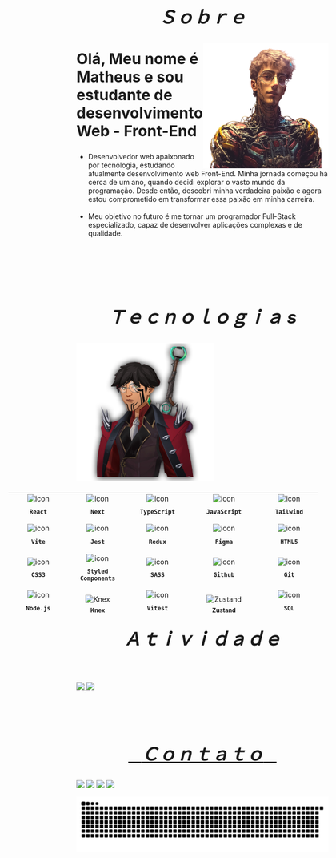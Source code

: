 

<div align="center">
  <h2 align="center" style="font-size:35px;">&ensp; <i>Ｓｏｂｒｅ</i> &ensp;</h2>

  <img align="right" width="250px" height="250px" src="./images/cyber-punk.png">
  <h2 align="left" style='font-size:30px;'>Olá, Meu nome é Matheus e sou estudante de desenvolvimento Web - Front-End</h2>

  <ul align="left">
    <li>Desenvolvedor web apaixonado por tecnologia, estudando atualmente desenvolvimento web Front-End. Minha jornada começou há cerca de um ano, quando decidi explorar o vasto mundo da programação. Desde então, descobri minha verdadeira paixão e agora estou comprometido em transformar essa paixão em minha carreira.</li>
    <br>
    <li>Meu objetivo no futuro é me tornar um programador Full-Stack especializado, capaz de desenvolver aplicações complexas e de qualidade.</li>
  </ul>
  <br><br><br><br>
</div>


  <h2 align="center" style="font-size:35px;">&ensp; <i>Ｔｅｃｎｏｌｏｇｉａ s</i> &ensp;</h2>

  <img align="left" height="275px" width="275px" alt="" src="./images/avatar.png" />

  <table align="right" height="260" width="275px" style="width: 650px; padding: 10px 0px 10px 10px;  list-style:none;">
 <tr>
  <td align="center">
    <img src="https://skillicons.dev/icons?i=react" width="40px" alt=" icon"/><br>
    <sub><b><pre>React</pre></b></sub>
  </td>
  <td align="center">
    <img src="https://skillicons.dev/icons?i=next" width="40px" alt=" icon"/><br>
    <sub><b><pre>Next</pre></b></sub>
  </td>
  <td align="center">
    <img src="https://skillicons.dev/icons?i=typescript" width="40px" alt=" icon"/><br>
    <sub><b><pre>TypeScript</pre></b></sub>
  </td>
  <td align="center">
    <img src="https://skillicons.dev/icons?i=javascript" width="40px" alt=" icon"/><br>
    <sub><b><pre>JavaScript</pre></b></sub>
  </td>
  <td align="center">
    <img src="https://skillicons.dev/icons?i=tailwind" width="40px" alt=" icon"/><br>
    <sub><b><pre>Tailwind</pre></b></sub>
  </td>
</tr>
<tr>
  <td align="center">
    <img src="https://skillicons.dev/icons?i=vite" width="40px" alt=" icon"/><br>
    <sub><b><pre>Vite</pre></b></sub>
  </td>
  <td align="center">
    <img src="https://skillicons.dev/icons?i=jest" width="40px" alt=" icon"/><br>
    <sub><b><pre>Jest</pre></b></sub>
  </td>
  <td align="center">
    <img src="https://skillicons.dev/icons?i=redux" width="40px" alt=" icon"/><br>
    <sub><b><pre>Redux</pre></b></sub>
  </td>
  <td align="center">
    <img src="https://skillicons.dev/icons?i=figma" width="40px" alt=" icon"/><br>
    <sub><b><pre>Figma</pre></b></sub>
  </td>
  <td align="center">
    <img src="https://skillicons.dev/icons?i=html" width="40px" alt=" icon"/><br>
    <sub><b><pre>HTML5</pre></b></sub>
  </td>
</tr>
<tr>
  <td align="center">
    <img src="https://skillicons.dev/icons?i=css" width="40px" alt=" icon"/><br>
    <sub><b><pre>CSS3</pre></b></sub>
  </td>
  <td align="center">
    <img src="https://skillicons.dev/icons?i=styledcomponents" width="40px" alt=" icon"/><br>
    <sub><b><pre>Styled<br>Components</pre></b></sub>
  </td>
  <td align="center">
    <img src="https://skillicons.dev/icons?i=sass" width="40px" alt=" icon"/><br>
    <sub><b><pre>SASS</pre></b></sub>
  </td>
  <td align="center">
    <img src="https://skillicons.dev/icons?i=github" width="40px" alt=" icon"/><br>
    <sub><b><pre>Github</pre></b></sub>
  </td>
  <td align="center">
    <img src="https://skillicons.dev/icons?i=git" width="40px" alt=" icon"/><br>
    <sub><b><pre>Git</pre></b></sub>
  </td>
</tr>
<tr>
  <td align="center">
    <img src="https://skillicons.dev/icons?i=nodejs" width="40px" alt=" icon"/><br>
    <sub><b><pre>Node.js</pre></b></sub>
  </td>
 <td align="center">
    <img src="https://img.shields.io/badge/Knex.js-000000?style=for-the-badge&logo=knex&logoColor=white" height="30px" alt="Knex"/><br>
    <sub><b>Knex</b></sub>
  </td>
  <td align="center">
    <img src="https://skillicons.dev/icons?i=vitest" width="40px" alt=" icon"/><br>
    <sub><b><pre>Vitest</pre></b></sub>
  </td>
<td align="center">
    <img src="https://img.shields.io/badge/Zustand-000000?style=for-the-badge&logo=react&logoColor=white" height="30px" alt="Zustand"/><br>
    <sub><b>Zustand</b></sub>
  </td>
  <td align="center">
    <img src="https://skillicons.dev/icons?i=mysql" width="40px" alt=" icon"/><br>
    <sub><b><pre>SQL</pre></b></sub>
  </td>
</tr>
<tr>
  <td align="center">
    <img src="https://skillicons.dev/icons?i=prisma" width="40px" alt=" icon"/><br>
    <sub><b><pre>Prisma</pre></b></sub>
  </td>
 <td align="center">
    <img src="https://img.shields.io/badge/Zod-2d3748?style=for-the-badge" height="30px" alt="Zod"/><br>
    <sub><b>Zod</b></sub>
  </td>
  <td align="center">
    <img src="https://skillicons.dev/icons?i=redis" width="40px" alt=" icon"/><br>
    <sub><b><pre>Redis</pre></b></sub>
  </td>
<td align="center">
    <img src="https://img.shields.io/badge/NVM-339933?style=for-the-badge&logo=nodedotjs&logoColor=white" height="30px" alt="NVM"/><br>
    <sub><b>NVM</b></sub>
  </td>
  <td align="center">
    <img src="https://img.shields.io/badge/Radix UI-000000?style=for-the-badge&logo=react&logoColor=white" height="30px" alt="Radix UI"/><br>
    <sub><b>Radix UI</b></sub>
  </td>
</tr>
<tr>
 <td align="center">
    <img src="https://img.shields.io/badge/ESLint-4B32C3?style=for-the-badge&logo=eslint&logoColor=white" height="30px" alt="ESLint"/><br>
    <sub><b>ESLint</b></sub>
  </td>
  <td align="center">
    <img src="https://skillicons.dev/icons?i=npm" width="40px" alt=" icon"/><br>
    <sub><b><pre>NPM</pre></b></sub>
  </td>
  <td align="center">
    <img src="https://skillicons.dev/icons?i=pnpm" width="40px" alt=" icon"/><br>
    <sub><b><pre>PNPM</pre></b></sub>
  </td>
<td align="center">
    <img src="https://img.shields.io/badge/Fastify-000000?style=for-the-badge&logo=fastify&logoColor=white" height="30px" alt="Fastify"/><br>
    <sub><b>Fastify</b></sub>
  </td>
</tr>
<tr>
  <td align="center">
    <img src="https://img.shields.io/badge/CORS-00599C?style=for-the-badge" height="30px" alt="CORS"/><br>
    <sub><b>CORS</b></sub>
  </td>
 <td align="center">
    <img src="https://img.shields.io/badge/Swiper.js-6332F6?style=for-the-badge&logo=swiper&logoColor=white" height="30px" alt="Swiper"/><br>
    <sub><b>Swiper</b></sub>
  </td>
  <td align="center">
    <img src="https://skillicons.dev/icons?i=docker" width="40px" alt=" icon"/><br>
    <sub><b><pre>Docker</pre></b></sub>
  </td>
  <td align="center">
    <img src="https://img.shields.io/badge/bcrypt-gray?style=flat&logo=bcrypt" width="40px" alt=" icon"/><br>
    <sub><b><pre>Bcrypt</pre></b></sub>
  </td>
  <td align="center">
    <img src="https://img.shields.io/badge/jwt-gray?style=flat&logo=jwt" width="40px" alt=" icon"/><br>
    <sub><b><pre>JWT</pre></b></sub>
  </td>
</tr>
<tr>
  <td align="center">
    <img src="https://skillicons.dev/icons?i=sqlite" width="40px" alt=" icon"/><br>
    <sub><b><pre>SQLite</pre></b></sub>
  </td>
  <td align="center">
    <img src="https://skillicons.dev/icons?i=postgres" width="40px" alt=" icon"/><br>
    <sub><b><pre>PostgreSQL</pre></b></sub>
  </td>
  <td align="center">
    <img src="https://skillicons.dev/icons?i=express" width="40px" alt=" icon"/><br>
    <sub><b><pre>Express</pre></b></sub>
  </td>
  <td align="center">
    <img src="https://img.shields.io/badge/Dotenv-8DD6F9?style=for-the-badge&logo=dotenv&logoColor=black" height="30px" alt="Dotenv"/><br>
    <sub><b>Dotenv</b></sub>
  </td>
  <td align="center">
    <img src="https://img.shields.io/badge/ShadCN_UI-000000?style=flat&logo=tailwindcss&logoColor=white" width="80px" alt="ShadCN icon"/><br>
    <sub><b><pre>ShadCN/UI</pre></b></sub>
  </td>
</tr>
    <tr>
  <td align="center">
    <img src="https://img.shields.io/badge/Postman-F36817?style=flat&logo=postman&logoColor=white" width="80px" alt="Postman icon"/><br>
    <sub><b><pre>Postman</pre></b></sub>
  </td>
  <td align="center">
    <img src="https://img.shields.io/badge/DBeaver-372923?style=flat&logo=dbeaver&logoColor=white" width="80px" alt="DBeaver icon"/><br>
    <sub><b><pre>DBeaver</pre></b></sub>
  </td>
  <td align="center">
    <img src="https://img.shields.io/badge/Insomnia-4000BF?style=flat&logo=insomnia&logoColor=white" width="80px" alt="Insomnia icon"/><br>
    <sub><b><pre>Insomnia</pre></b></sub>
  </td>
  <td align="center">
    <img src="https://img.shields.io/badge/WebSockets-333333?style=flat&logo=websocket&logoColor=white" width="80px" alt="WebSockets icon"/><br>
    <sub><b><pre>WebSockets</pre></b></sub>
  </td>
  <td align="center">
    <img src="https://skillicons.dev/icons?i=nestjs" width="40px" alt="NestJS icon"/><br>
    <sub><b><pre>NestJS</pre></b></sub>
  </td>
</tr>
  </table>

  <br><br><br><br><br><br><br><br><br><br><br><br><br><br><br>

  <h2 align="center" style="font-size:35px;">&ensp; <i>Ａｔｉｖｉｄａｄｅ</i> &ensp;</h2>
  <br>
  <br>
  <div>
  <a href="https://github.com/mattzu22">
  <img height="180em" src="https://github-readme-stats.vercel.app/api?username=mattzu22&show_icons=true&theme=tokyonight&include_all_commits=true&count_private=true"/>
  <img height="180em" src="https://github-readme-stats.vercel.app/api/top-langs/?username=mattzu22&layout=compact&langs_count=6&theme=tokyonight"/>
</div>

 
<br><br>
  <h2 align="center" style="font-size:35px;">&ensp; <i>Ｃｏｎｔａｔｏ</i> &ensp;</h2>
<div> 
  <a href="https://instagram.com/mattzu.22" target="_blank"><img src="https://img.shields.io/badge/-Instagram-%23E4405F?style=for-the-badge&logo=instagram&logoColor=white" target="_blank"></a>
  <a href = "mailto:matheusg3.201168@gmail.com"><img src="https://img.shields.io/badge/-Gmail-%23333?style=for-the-badge&logo=gmail&logoColor=white" target="_blank"></a>
  <a href="https://www.linkedin.com/in/matheus-macedo-422b78235/" target="_blank"><img src="https://img.shields.io/badge/-LinkedIn-%230077B5?style=for-the-badge&logo=linkedin&logoColor=white" target="_blank"></a> 
  <a href="https://wa.me/5584998565965" target="_blank"><img src="https://img.shields.io/badge/-WhatsApp-%2325D366?style=for-the-badge&logo=WhatsApp&logoColor=white" target="_blank"></a> 
 
  ![Snake animation](https://github.com/mattzu22/mattzu22/blob/output/github-contribution-grid-snake-dark.svg)
  </div>

